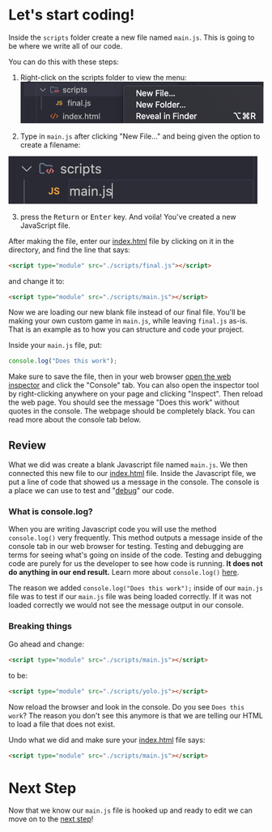 # Let's start coding!

Inside the `scripts` folder create a new file named `main.js`. This is going to be where we write all of our code.

You can do this with these steps:
1. Right-click on the scripts folder to view the menu:
![Creating a new file](../images/new-file-menu.png)

2. Type in `main.js` after clicking "New File..." and being given the option to create a filename:

![Naming main.js file](../images/file-naming.png)

3. press the <kbd>Return</kbd> or <kbd>Enter</kbd> key. And voila! You've created a new JavaScript file.
<!-- INSERT A VIDEO ON HOW TO CREATE A NEW FILE -->

After making the file, enter our [index.html](../../src/index.html) file by clicking on it in the directory, and find the line that says:

```html
<script type="module" src="./scripts/final.js"></script>
```

and change it to:

```html
<script type="module" src="./scripts/main.js"></script>
```

Now we are loading our new blank file instead of our final file. You'll be making your own custom game in `main.js`, while leaving `final.js` as-is. That is an example as to how you can structure and code your project.

Inside your `main.js` file, put:

```javascript
console.log("Does this work");
```

Make sure to save the file, then in your web browser [open the web inspector](https://developer.chrome.com/docs/devtools/open/) and click the "Console" tab. You can also open the inspector tool by right-clicking anywhere on your page and clicking "Inspect". Then reload the web page. You should see the message "Does this work" without quotes in the console. The webpage should be completely black. You can read more about the console tab below.

## Review

What we did was create a blank Javascript file named `main.js`. We then connected this new file to our [index.html](../src/index.html) file. Inside the Javascript file, we put a line of code that showed us a message in the console. The console is a place we can use to test and "[debug](https://en.wikipedia.org/wiki/Debugging)" our code.

### What is console.log?

When you are writing Javascript code you will use the method `console.log()` very frequently. This method outputs a message inside of the console tab in our web browser for testing. Testing and debugging are terms for seeing what's going on inside of the code. Testing and debugging code are purely for us the developer to see how code is running. **It does not do anything in our end result.** Learn more about `console.log()` [here](https://developer.mozilla.org/en-US/docs/Web/API/Console/log).

The reason we added `console.log("Does this work");` inside of our `main.js` file was to test if our `main.js` file was being loaded correctly. If it was not loaded correctly we would not see the message output in our console.

### Breaking things

Go ahead and change:

```html
<script type="module" src="./scripts/main.js"></script>
```

to be:

```html
<script type="module" src="./scripts/yolo.js"></script>
```

Now reload the browser and look in the console. Do you see `Does this work`? The reason you don't see this anymore is that we are telling our HTML to load a file that does not exist.

Undo what we did and make sure your [index.html](../../src/index.html) file says:

```html
<script type="module" src="./scripts/main.js"></script>
```

# Next Step

Now that we know our `main.js` file is hooked up and ready to edit we can move on to the [next step](step03.md)!
